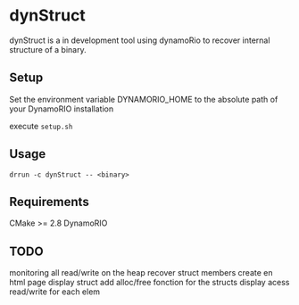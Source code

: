 # dynStruct
dynStruct is a in development tool using dynamoRio to recover internal structure of a binary.

## Setup
Set the environment variable DYNAMORIO_HOME to the absolute path of your DynamoRIO installation

execute `setup.sh`

## Usage
`drrun -c dynStruct -- <binary>`

## Requirements
CMake >= 2.8
DynamoRIO

## TODO
monitoring all read/write on the heap
recover struct members
create en html page
display struct
add alloc/free fonction for the structs
display acess read/write for each elem